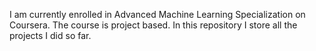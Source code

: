 I am currently enrolled in Advanced Machine Learning Specialization on Coursera. The course is project based. In this repository I store all the projects I did so far.
